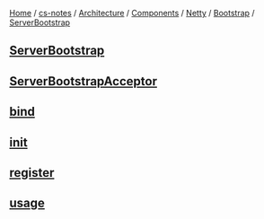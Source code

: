 [Home](https://mengxianbin.github.io) /
[cs-notes](https://mengxianbin.github.io/cs-notes/site) /
[Architecture](https://mengxianbin.github.io/cs-notes/site/Architecture) /
[Components](https://mengxianbin.github.io/cs-notes/site/Architecture/Components) /
[Netty](https://mengxianbin.github.io/cs-notes/site/Architecture/Components/Netty) /
[Bootstrap](https://mengxianbin.github.io/cs-notes/site/Architecture/Components/Netty/Bootstrap) /
[ServerBootstrap](https://mengxianbin.github.io/cs-notes/site/Architecture/Components/Netty/Bootstrap/ServerBootstrap)

## [ServerBootstrap](https://mengxianbin.github.io/cs-notes/site/Architecture/Components/Netty/Bootstrap/ServerBootstrap/ServerBootstrap/)

## [ServerBootstrapAcceptor](https://mengxianbin.github.io/cs-notes/site/Architecture/Components/Netty/Bootstrap/ServerBootstrap/ServerBootstrapAcceptor/)

## [bind](https://mengxianbin.github.io/cs-notes/site/Architecture/Components/Netty/Bootstrap/ServerBootstrap/bind)

## [init](https://mengxianbin.github.io/cs-notes/site/Architecture/Components/Netty/Bootstrap/ServerBootstrap/init)

## [register](https://mengxianbin.github.io/cs-notes/site/Architecture/Components/Netty/Bootstrap/ServerBootstrap/register)

## [usage](https://mengxianbin.github.io/cs-notes/site/Architecture/Components/Netty/Bootstrap/ServerBootstrap/usage)
